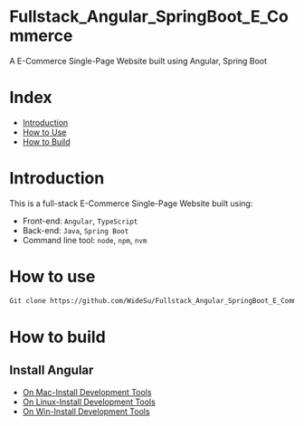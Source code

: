 # Fullstack_Angular_SpringBoot_E_Commerce
A E-Commerce Single-Page Website built using Angular, Spring Boot

# Index
- [Introduction](https://github.com/widesu/Fullstack_Angular_SpringBoot_E_Commerce#Introduction)
- [How to Use](https://github.com/widesu/Fullstack_Angular_SpringBoot_E_Commerce#how-to-use)
- [How to Build](https://github.com/widesu/Fullstack_Angular_SpringBoot_E_Commerce#how-to-build)

# Introduction
This is a full-stack E-Commerce Single-Page Website built using:
- Front-end: `Angular`, `TypeScript`
- Back-end: `Java`, `Spring Boot`
- Command line tool: `node`, `npm`, `nvm`
# How to use
```bash
Git clone https://github.com/WideSu/Fullstack_Angular_SpringBoot_E_Commerce.git
```
# How to build
## Install Angular
- [On Mac-Install Development Tools](./docs/installation/Mac/README.md)
- [On Linux-Install Development Tools](./docs/installation/Linux/README.md)
- [On Win-Install Development Tools](./docs/installation/Win/README.md)